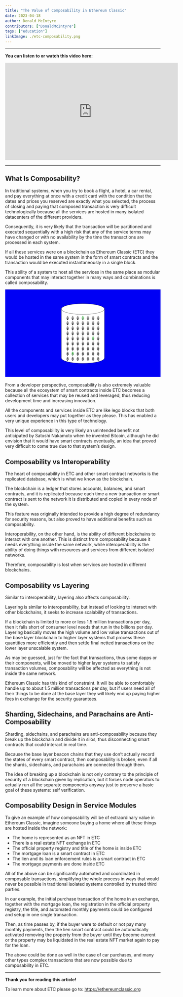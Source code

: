 ```yaml
---
title: "The Value of Composability in Ethereum Classic"
date: 2023-04-18
author: Donald McIntyre
contributors: ["DonaldMcIntyre"]
tags: ["education"]
linkImage: ./etc-composability.png
---
```


---
**You can listen to or watch this video here:**

<iframe width="560" height="315" src="https://www.youtube.com/embed/Alxz8pDfMhg" title="YouTube video player" frameborder="0" allow="accelerometer; autoplay; clipboard-write; encrypted-media; gyroscope; picture-in-picture; web-share" allowfullscreen></iframe>

---

## What Is Composability?

In traditional systems, when you try to book a flight, a hotel, a car rental, and pay everything at once with a credit card with the condition that the dates and prices you reserved are exactly what you selected, the process of closing and paying that composed transaction is very difficult technologically because all the services are hosted in many isolated datacenters of the different providers. 

Consequently, it is very likely that the transaction will be partitioned and executed sequentially with a high risk that any of the service terms may have changed or with no availability by the time the transactions are processed in each system.

If all these services were on a blockchain as Ethereum Classic (ETC) they would be hosted in the same system in the form of smart contracts and the transaction would be executed instantaneously in a single block.

This ability of a system to host all the services in the same place as modular components that may interact together in many ways and combinations is called composability.

![A single database.](./etc-composability.png)

From a developer perspective, composability is also extremely valuable because all the ecosystem of smart contracts inside ETC becomes a collection of services that may be reused and leveraged, thus reducing development time and increasing innovation.

All the components and services inside ETC are like lego blocks that both users and developers may put together as they please. This has enabled a very unique experience in this type of technology.

This level of composability is very likely an unintended benefit not anticipated by Satoshi Nakamoto when he invented Bitcoin, although he did envision that it would have smart contracts eventually, an idea that proved very difficult to come true due to that system’s design.

## Composability vs Interoperability

The heart of composability in ETC and other smart contract networks is the replicated database, which is what we know as the blockchain. 

The blockchain is a ledger that stores accounts, balances, and smart contracts, and it is replicated because each time a new transaction or smart contract is sent to the network it is distributed and copied in every node of the system. 

This feature was originally intended to provide a high degree of redundancy for security reasons, but also proved to have additional benefits such as composability.

Interoperability, on the other hand, is the ability of different blockchains to interact with one another. This is distinct from composability because it needs everything inside the same network, while interoperability is the ability of doing things with resources and services from different isolated networks.

Therefore, composability is lost when services are hosted in different blockchains. 

## Composability vs Layering

Similar to interoperability, layering also affects composability. 

Layering is similar to interoperability, but instead of looking to interact with other blockchains, it seeks to increase scalability of transactions.

If a blockchain is limited to more or less 1.5 million transactions per day, then it falls short of consumer level needs that run in the billions per day. Layering basically moves the high volume and low value transactions out of the base layer blockchain to higher layer systems that process these quantities more efficiently and then settle final netted transactions on the lower layer unscalable system.

As may be guessed, just for the fact that transactions, thus some dapps or their components, will be moved to higher layer systems to satisfy transaction volumes, composability will be affected as everything is not inside the same network.

Ethereum Classic has this kind of constraint. It will be able to comfortably handle up to about 1.5 million transactions per day, but if users need all of their things to be done at the base layer they will likely end up paying higher fees in exchange for the security guarantees.

## Sharding, Sidechains, and Parachains are Anti-Composability

Sharding, sidechains, and parachains are anti-composability because they break up the blockchain and divide it in silos, thus disconnecting smart contracts that could interact in real time.

Because the base layer beacon chains that they use don’t actually record the states of every smart contract, then composability is broken, even if all the shards, sidechains, and parachains are connected through them.

The idea of breaking up a blockchain is not only contrary to the principle of security of a blockchain given by replication, but it forces node operators to actually run all the separate components anyway just to preserve a basic goal of these systems: self verification.

## Composability Design in Service Modules

To give an example of how composability will be of extraordinary value in Ethereum Classic, imagine someone buying a home where all these things are hosted inside the network:

- The home is represented as an NFT in ETC
- There is a real estate NFT exchange in ETC
- The official property registry and title of the home is inside ETC
- The mortgage loan is a smart contract in ETC
- The lien and its loan enforcement rules is a smart contract in ETC
- The mortgage payments are done inside ETC

All of the above can be significantly automated and coordinated in composable transactions, simplifying the whole process in ways that would never be possible in traditional isolated systems controlled by trusted third parties.

In our example, the initial purchase transaction of the home in an exchange, together with the mortgage loan, the registration in the official property registry, the title, and automated monthly payments could be configured and setup in one single transaction.

Then, as time passes by, if the buyer were to default or not pay many monthly payments, then the lien smart contract could be automatically activated removing the property from the buyer until they become current or the property may be liquidated in the real estate NFT market again to pay for the loan.

The above could be done as well in the case of car purchases, and many other types complex transactions that are now possible due to composability in ETC.

---

**Thank you for reading this article!**

To learn more about ETC please go to: https://ethereumclassic.org
